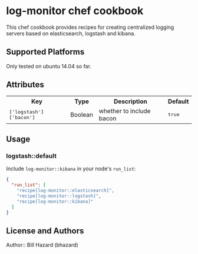 # log-monitor chef cookbook

This chef cookbook provides recipes for creating centralized logging servers
based on elasticsearch, logstash and kibana.  

## Supported Platforms

Only tested on ubuntu 14.04 so far.

## Attributes

<table>
  <tr>
    <th>Key</th>
    <th>Type</th>
    <th>Description</th>
    <th>Default</th>
  </tr>
  <tr>
    <td><tt>['logstash']['bacon']</tt></td>
    <td>Boolean</td>
    <td>whether to include bacon</td>
    <td><tt>true</tt></td>
  </tr>
</table>

## Usage

### logstash::default

Include `log-monitor::kibana` in your node's `run_list`:

```json
{
  "run_list": [
    "recipe[log-monitor::elasticsearch]",
    "recipe[log-monitor::logstash]",
    "recipe[log-monitor::kibana]"
  ]
}
```

## License and Authors

Author:: Bill Hazard (bhazard)
